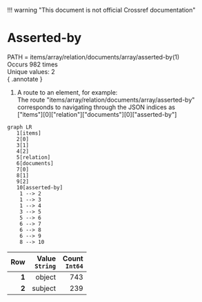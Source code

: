 !!! warning "This document is not official Crossref documentation"
# Asserted-by
PATH = items/array/relation/documents/array/asserted-by(1)  
Occurs 982 times  
Unique values: 2  
{ .annotate }

1. A route to an element, for example:  
   The route "items/array/relation/documents/array/asserted-by" corresponds to navigating through the JSON indices as  
   ["items"][0]["relation"]["documents"][0]["asserted-by"]  

```mermaid
graph LR
   1[items]
   2[0]
   3[1]
   4[2]
   5[relation]
   6[documents]
   7[0]
   8[1]
   9[2]
   10[asserted-by]
    1 --> 2
    1 --> 3
    1 --> 4
    3 --> 5
    5 --> 6
    6 --> 7
    6 --> 8
    6 --> 9
    8 --> 10
```

| **Row** | **Value**<br>`String` | **Count**<br>`Int64` |
|--------:|----------------------:|---------------------:|
| **1**   | object                | 743                  |
| **2**   | subject               | 239                  |

